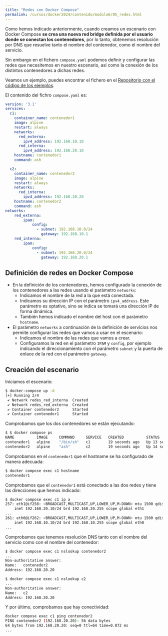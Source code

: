 ```yaml
---
title: "Redes con Docker Compose"
permalink: /cursos/docker2024/contenido/modulo6/05_redes.html
---
```


Como hemos indicado anteriormente, cuando creamos un escenario con Docker Compose **se crea una nueva red bridge definida por el usuario donde se conectan los contenedores**, por lo tanto, obtenemos resolución por DNS que resuelve tanto el nombre del contenedor, como el nombre del servicio.

Sin embargo en el fichero `compose.yaml` podemos definir y configurar las redes que necesitemos en nuestro escenario, así como la conexión de los distintos contenedores a dichas redes.

Veamos un ejemplo, puedes encontrar el fichero en el [Repositorio con el código de los ejemplos](https://github.com/josedom24/ejemplos_curso_docker_ow).

El contenido del fichro `compose.yaml` es:

```yaml
version: '3.1'
services:
  c1:
    container_name: contenedor1
    image: alpine
    restart: always
    networks:
      red_externa:
        ipv4_address: 192.168.10.10
      red_interna:
        ipv4_address: 192.168.20.10
    hostname: contenedor1
    command: ash

  c2:
    container_name: contenedor2
    image: alpine
    restart: always
    networks:
      red_interna:
        ipv4_address: 192.168.20.20
    hostname: contenedor2
    command: ash
networks:
    red_externa:
        ipam:
            config:
              - subnet: 192.168.10.0/24
                gateway: 192.168.10.1
    red_interna:
        ipam:
            config:
              - subnet: 192.168.20.0/24
                gateway: 192.168.20.1
```

## Definición de redes en Docker Compose

* En la definición de los contenedores, hemos configurado la conexión de los contenedores a las redes usando el parámetro `networks`:
    * Indicamos el nombre de la red a la que está conectada.
    * Indicamos su dirección IP con el parámetro `ipv4_address`. Este parámetro es optativo, sino se indica se tomará una dirección IP de forma dinámica.
    * También hemos indicado el nombre del host con el parámetro `hostname`.
* El parámetro `networks` a continuación de la definición de servicios nos permite configurar las redes que vamos a usar en el escenario:
    * Indicamos el nombre de las redes que vamos a crear.
    * Configuramos la red en el parámetro `IPAM` y `config`, por ejemplo indicando el direccionamiento con el parámetro `subnet` y la puerta de enlace de la red con el parámetro `gateway`.

## Creación del escenario

Iniciamos el escenario:

```bash
$ docker-compose up -d
[+] Running 2/4
 ✔ Network redes_red_interna  Created                                                                       5.8s 
 ✔ Network redes_red_externa  Created                                                                       5.4s 
 ✔ Container contenedor2      Started                                                                       4.8s 
 ✔ Container contenedor1      Started                                                                       5.1s 
```

Comprobamos que los dos contenedores se están ejecutando:

```bash
$ $ docker compose ps
NAME          IMAGE     COMMAND     SERVICE   CREATED          STATUS          PORTS
contenedor1   alpine    "/bin/sh"   c1        19 seconds ago   Up 13 seconds   
contenedor2   alpine    "ash"       c2        19 seconds ago   Up 14 seconds
```

Comprobamos en el `contenedor1` que el hostname se ha configurado de manera adecuada:

```bash
$ docker compose exec c1 hostname
contenedor1
```

Comprobamos que el `contenedor1` está conectado a las dos redes y tiene las direcciones que hemos indicado:

```bash
$ docker compose exec c1 ip a
257: eth1@if258: <BROADCAST,MULTICAST,UP,LOWER_UP,M-DOWN> mtu 1500 qdisc noqueue state UP 
    inet 192.168.20.10/24 brd 192.168.20.255 scope global eth1
...
261: eth0@if262: <BROADCAST,MULTICAST,UP,LOWER_UP,M-DOWN> mtu 1500 qdisc noqueue state UP 
    inet 192.168.10.10/24 brd 192.168.10.255 scope global eth0
...
```

Comprobamos que tenemos resolución DNS tanto con el nombre del servicio como con el nombre del contenedor:

```bash
$ docker compose exec c1 nslookup contenedor2
...
Non-authoritative answer:
Name:	contenedor2
Address: 192.168.20.20

$ docker compose exec c1 nslookup c2
...
Non-authoritative answer:
Name:	c2
Address: 192.168.20.20
```

Y por último, comprobamos que hay conectividad:

```bash
docker compose exec c1 ping contenedor2
PING contenedor2 (192.168.20.20): 56 data bytes
64 bytes from 192.168.20.20: seq=0 ttl=64 time=0.072 ms
...
```

